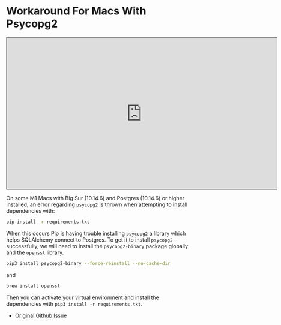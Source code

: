 # Workaround For Macs With Psycopg2

<iframe src="https://adaacademy.hosted.panopto.com/Panopto/Pages/Embed.aspx?id=0c9b3132-749b-471d-af77-ae60010ab1d3&autoplay=false&offerviewer=true&showtitle=true&showbrand=true&captions=true&interactivity=all" height="405" width="720" style="border: 1px solid #464646;" allowfullscreen allow="autoplay"></iframe>

On some M1 Macs with Big Sur (10.14.6) and Postgres (10.14.6) or higher installed, an error regarding `psycopg2` is thrown when attempting to install dependencies with:

```bash
pip install -r requirements.txt
```

When this occurs Pip is having trouble installing `psycopg2` a library which helps SQLAlchemy connect to Postgres. To get it to install  `psycopg2` successfully, we will need to install the `psycopg2-binary` package globally and the `openssl` library.

```bash
pip3 install psycopg2-binary --force-reinstall --no-cache-dir
```

and

```bash
brew install openssl
```

Then you can activate your virtual environment and install the dependencies with `pip3 install -r requirements.txt`.

- [Original Github Issue](https://github.com/psycopg/psycopg2/issues/1200)